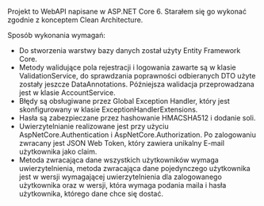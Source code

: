 Projekt to WebAPI napisane w ASP.NET Core 6. Starałem się go wykonać zgodnie z konceptem Clean Architecture.

Sposób wykonania wymagań:

  - Do stworzenia warstwy bazy danych został użyty Entity Framework Core.
  - Metody walidujące pola rejestracji i logowania zawarte są w klasie ValidationService, do sprawdzania poprawności odbieranych DTO użyte zostały jeszcze DataAnnotations. Późniejsza walidacja przeprowadzana jest w klasie AccountService.
  - Błędy są obsługiwane przez Global Exception Handler, który jest skonfigurowany w klasie ExceptionHandlerExtensions.
  - Hasła są zabezpieczane przez hashowanie HMACSHA512 i dodanie soli.
  - Uwierzytelnianie realizowane jest przy użyciu AspNetCore.Authentication i AspNetCore.Authorization. Po zalogowaniu zwracany jest JSON Web Token, który zawiera unikalny E-mail użytkownika jako claim.
  - Metoda zwracająca dane wszystkich użytkowników wymaga uwierzytelnienia, metoda zwracająca dane pojedynczego użytkownika jest w wersji wymagającej uwierzytelnienia dla zalogowanego użytkownika oraz w wersji, która wymaga podania maila i hasła użytkownika, którego dane chce się dostać.
